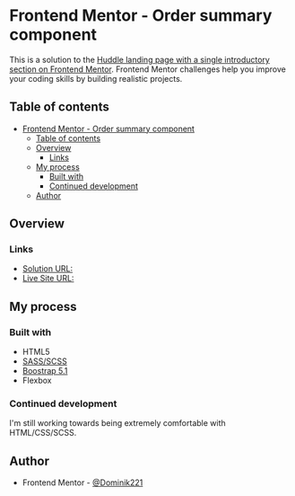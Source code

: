 # Frontend Mentor - Order summary component

This is a solution to the [Huddle landing page with a single introductory section on Frontend Mentor](https://www.frontendmentor.io/challenges/huddle-landing-page-with-a-single-introductory-section-B_2Wvxgi0). Frontend Mentor challenges help you improve your coding skills by building realistic projects. 

## Table of contents

- [Frontend Mentor - Order summary component](#frontend-mentor---order-summary-component)
  - [Table of contents](#table-of-contents)
  - [Overview](#overview)
    - [Links](#links)
  - [My process](#my-process)
    - [Built with](#built-with)
    - [Continued development](#continued-development)
  - [Author](#author)

## Overview

### Links

- [Solution URL:](https://www.frontendmentor.io/solutions/huddle-landing-page-with-a-single-introductory-section-with-scss-WStNg6NJg)
- [Live Site URL:](https://dominik221.github.io/fmexam8.github.io/)

## My process

### Built with

- HTML5
- [SASS/SCSS](https://sass-lang.com/)
- [Boostrap 5.1](https://getbootstrap.com/)
- Flexbox

### Continued development
I'm still working towards being extremely comfortable with HTML/CSS/SCSS.

## Author
- Frontend Mentor - [@Dominik221](https://www.frontendmentor.io/profile/Dominik221)